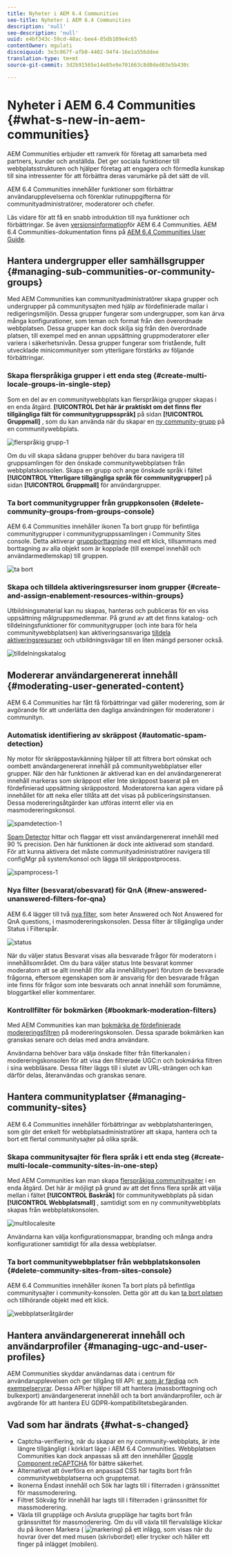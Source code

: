 ```yaml
---
title: Nyheter i AEM 6.4 Communities
seo-title: Nyheter i AEM 6.4 Communities
description: 'null'
seo-description: 'null'
uuid: e4bf343c-59cd-48ac-bee4-85db109e4c65
contentOwner: mgulati
discoiquuid: 3e3c867f-afb0-4402-94f4-16e1a556ddee
translation-type: tm+mt
source-git-commit: 3d2b91565e14e85e9e701663c8d0ded03e5b430c

---
```



# Nyheter i AEM 6.4 Communities {#what-s-new-in-aem-communities}

AEM Communities erbjuder ett ramverk för företag att samarbeta med partners, kunder och anställda. Det ger sociala funktioner till webbplatsstrukturen och hjälper företag att engagera och förmedla kunskap till sina intressenter för att förbättra deras varumärke på det sätt de vill.

AEM 6.4 Communities innehåller funktioner som förbättrar användarupplevelserna och förenklar rutinuppgifterna för communityadministratörer, moderatorer och chefer.

Läs vidare för att få en snabb introduktion till nya funktioner och förbättringar. Se även [versionsinformation](../release-notes/communities-release-notes.md)för AEM 6.4 Communities. AEM 6.4 Communities-dokumentation finns på [AEM 6.4 Communities User Guide](home.md).

## Hantera undergrupper eller samhällsgrupper {#managing-sub-communities-or-community-groups}

Med AEM Communities kan communityadministratörer skapa grupper och undergrupper på communitysajten med hjälp av fördefinierade mallar i redigeringsmiljön. Dessa grupper fungerar som undergrupper, som kan ärva många konfigurationer, som teman och format från den överordnade webbplatsen. Dessa grupper kan dock skilja sig från den överordnade platsen, till exempel med en annan uppsättning gruppmoderatorer eller variera i säkerhetsnivån. Dessa grupper fungerar som fristående, fullt utvecklade minicommunityer som ytterligare förstärks av följande förbättringar.

### Skapa flerspråkiga grupper i ett enda steg {#create-multi-locale-groups-in-single-step}

Som en del av en communitywebbplats kan flerspråkiga grupper skapas i en enda åtgärd. **[!UICONTROL Det här är praktiskt om det finns fler tillgängliga fält för communitygruppsspråk]** på sidan **[!UICONTROL Gruppmall]** , som du kan använda när du skapar en [ny community-grupp](groups.md) på en communitywebbplats.

![flerspråkig grupp-1](assets/multilingualgroup-1.png)

Om du vill skapa sådana grupper behöver du bara navigera till gruppsamlingen för den önskade communitywebbplatsen från webbplatskonsolen. Skapa en grupp och ange önskade språk i fältet **[!UICONTROL Ytterligare tillgängliga språk för communitygrupper]** på sidan **[!UICONTROL Gruppmall]** för användargrupper.

### Ta bort communitygrupper från gruppkonsolen {#delete-community-groups-from-groups-console}

AEM 6.4 Communities innehåller ikonen Ta bort grupp för befintliga communitygrupper i communitygruppssamlingen i Community Sites console. Detta aktiverar [gruppborttagning](groups.md#deleting-the-group) med ett klick, tillsammans med borttagning av alla objekt som är kopplade (till exempel innehåll och användarmedlemskap) till gruppen.

![ta bort](assets/deletegrp.png)

### Skapa och tilldela aktiveringsresurser inom grupper {#create-and-assign-enablement-resources-within-groups}

Utbildningsmaterial kan nu skapas, hanteras och publiceras för en viss uppsättning målgruppsmedlemmar. På grund av att det finns katalog- och tilldelningsfunktioner för communitygrupper (och inte bara för hela communitywebbplatsen) kan aktiveringsansvariga [tilldela aktiveringsresurser](resource.md) och utbildningsvägar till en liten mängd personer också.

![tilldelningskatalog](assets/assignmentcatalog.png)

## Modererar användargenererat innehåll {#moderating-user-generated-content}

AEM 6.4 Communities har fått få förbättringar vad gäller moderering, som är avgörande för att underlätta den dagliga användningen för moderatorer i communityn.

### Automatisk identifiering av skräppost {#automatic-spam-detection}

Ny motor för skräppostavkänning hjälper till att filtrera bort oönskat och oombett användargenererat innehåll på communitywebbplatser eller grupper. När den här funktionen är aktiverad kan en del användargenererat innehåll markeras som skräppost eller Inte skräppost baserat på en fördefinierad uppsättning skräppostord. Moderatorerna kan agera vidare på innehållet för att neka eller tillåta att det visas på publiceringsinstansen. Dessa modereringsåtgärder kan utföras internt eller via en masmodereringskonsol.

![spamdetection-1](assets/spamdetection-1.png)

[Spam Detector](moderate-ugc.md#spam-detection) hittar och flaggar ett visst användargenererat innehåll med 90 % precision. Den här funktionen är dock inte aktiverad som standard. För att kunna aktivera det måste communityadministratörer navigera till configMgr på system/konsol och lägga till skräppostprocess.

![spamprocess-1](assets/spamprocess-1.png)

### Nya filter (besvarat/obesvarat) för QnA {#new-answered-unanswered-filters-for-qna}

AEM 6.4 lägger till två [nya filter](moderation.md#filter-rail), som heter Answered och Not Answered for QnA questions, i masmodereringskonsolen. Dessa filter är tillgängliga under Status i Filterspår.

![status](assets/statuses.png)

När du väljer status Besvarat visas alla besvarade frågor för moderatorn i innehållsområdet. Om du bara väljer status Inte besvarat kommer moderatorn att se allt innehåll (för alla innehållstyper) förutom de besvarade frågorna, eftersom egenskapen som är ansvarig för den besvarade frågan inte finns för frågor som inte besvarats och annat innehåll som forumämne, bloggartikel eller kommentarer.

### Kontrollfilter för bokmärken {#bookmark-moderation-filters}

Med AEM Communities kan man [bokmärka de fördefinierade modereringsfiltren](moderation.md#filter-rail) på modereringskonsolen. Dessa sparade bokmärken kan granskas senare och delas med andra användare.

Användarna behöver bara välja önskade filter från filterkanalen i modereringskonsolen för att visa den filtrerade UGC:n och bokmärka filtren i sina webbläsare. Dessa filter läggs till i slutet av URL-strängen och kan därför delas, återanvändas och granskas senare.

## Hantera communityplatser {#managing-community-sites}

AEM 6.4 Communities innehåller förbättringar av webbplatshanteringen, som gör det enkelt för webbplatsadministratörer att skapa, hantera och ta bort ett flertal communitysajter på olika språk.

### Skapa communitysajter för flera språk i ett enda steg {#create-multi-locale-community-sites-in-one-step}

Med AEM Communities kan man skapa [flerspråkiga communitysajter](create-site.md) i en enda åtgärd. Det här är möjligt på grund av att det finns flera språk att välja mellan i fältet **[!UICONTROL Baskråk]** för communitywebbplats på sidan **[!UICONTROL Webbplatsmall]** , samtidigt som en ny communitywebbplats skapas från webbplatskonsolen.

![multilocalesite](assets/multilocalesite.png)

Användarna kan välja konfigurationsmappar, branding och många andra konfigurationer samtidigt för alla dessa webbplatser.

### Ta bort communitywebbplatser från webbplatskonsolen {#delete-community-sites-from-sites-console}

AEM 6.4 Communities innehåller ikonen Ta bort plats på befintliga communitysajter i community-konsolen. Detta gör att du kan [ta bort platsen](create-site.md) och tillhörande objekt med ett klick.

![webbplatseråtgärder](assets/siteactions.png)

## Hantera användargenererat innehåll och användarprofiler {#managing-ugc-and-user-profiles}

AEM Communities skyddar användarnas data i centrum för användarupplevelsen och ger tillgång till API: [er som är färdiga](user-ugc-management-service.md) och [exempelservrar](https://github.com/Adobe-Marketing-Cloud/aem-communities-ugc-migration/tree/master/bundles/communities-ugc-management-servlet). Dessa API:er hjälper till att hantera (massborttagning och bulkexport) användargenererat innehåll och ta bort användarprofiler, och är avgörande för att hantera EU GDPR-kompatibilitetsbegäranden.

## Vad som har ändrats {#what-s-changed}

* Captcha-verifiering, när du skapar en ny community-webbplats, är inte längre tillgängligt i körklart läge i AEM 6.4 Communities. Webbplatsen Communities kan dock anpassas så att den innehåller [Google Component reCAPTCHA](https://helpx.adobe.com/experience-manager/using/aem_recaptcha.html) för bättre säkerhet.
* Alternativet att överföra en anpassad CSS har tagits bort från communitywebbplatserna och grupptemat.
* Ikonerna Endast innehåll och Sök har lagts till i filterraden i gränssnittet för massmoderering.
* Filtret Sökväg för innehåll har lagts till i filterraden i gränssnittet för massmoderering.
* Växla till gruppläge och Avsluta gruppläge har tagits bort från gränssnittet för massmoderering. Om du vill växla till flervalsläge klickar du på ikonen Markera ( ![markering](assets/selecticon.png)) på ett inlägg, som visas när du hovrar över det med musen (skrivbordet) eller trycker och håller ett finger på inlägget (mobilen).
